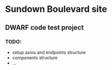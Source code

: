 # Sundown Boulevard site 

## DWARF code test project

### TODO:
- setup axios and endpoints structure
- components structure
- ...
